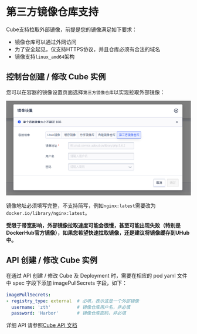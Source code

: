 # 第三方镜像仓库支持

Cube支持拉取外部镜像，前提是您的镜像满足如下要求：

- 镜像仓库可以通过外网访问
- 为了安全起见，仅支持HTTPS协议，并且仓库必须有合法的域名
- 镜像支持`linux_amd64`架构

## 控制台创建 / 修改 Cube 实例

您可以在容器的镜像设置页面选择`第三方镜像仓库`以实现拉取外部镜像：

![](../images/userguide/external_repo.png)

镜像地址必须填写完整，不支持简写，例如`nginx:latest`需要改为`docker.io/library/nginx:latest`。

**受限于带宽影响，外部镜像拉取速度可能会很慢，甚至可能出现失败（特别是DockerHub官方镜像），如果您希望快速拉取镜像，还是建议将镜像缓存到UHub中。**

## API 创建 / 修改 Cube 实例

在通过 API 创建 / 修改 Cube 及 Deployment 时，需要在相应的 pod yaml 文件中 spec 字段下添加 imagePullSecrets 字段，如下：

```yaml
imagePullSecrets:
- registry_type: external  # 必填，表示这是一个外部镜像
  username: 'zth'          # 镜像仓库用户名，非必填
  password: 'Harbor'       # 镜像仓库密码，非必填
```

详细 API 请参照[Cube API 文档](https://docs.ucloud.cn/api/cube-api/index)
